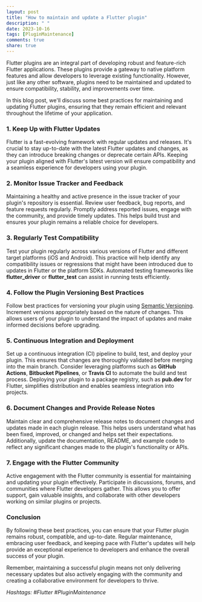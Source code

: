 ```yaml
---
layout: post
title: "How to maintain and update a Flutter plugin"
description: " "
date: 2023-10-16
tags: [PluginMaintenance]
comments: true
share: true
---
```


Flutter plugins are an integral part of developing robust and feature-rich Flutter applications. These plugins provide a gateway to native platform features and allow developers to leverage existing functionality. However, just like any other software, plugins need to be maintained and updated to ensure compatibility, stability, and improvements over time.

In this blog post, we'll discuss some best practices for maintaining and updating Flutter plugins, ensuring that they remain efficient and relevant throughout the lifetime of your application.

### 1. Keep Up with Flutter Updates

Flutter is a fast-evolving framework with regular updates and releases. It's crucial to stay up-to-date with the latest Flutter updates and changes, as they can introduce breaking changes or deprecate certain APIs. Keeping your plugin aligned with Flutter's latest version will ensure compatibility and a seamless experience for developers using your plugin.

### 2. Monitor Issue Tracker and Feedback

Maintaining a healthy and active presence in the issue tracker of your plugin's repository is essential. Review user feedback, bug reports, and feature requests regularly. Promptly address reported issues, engage with the community, and provide timely updates. This helps build trust and ensures your plugin remains a reliable choice for developers.

### 3. Regularly Test Compatibility

Test your plugin regularly across various versions of Flutter and different target platforms (iOS and Android). This practice will help identify any compatibility issues or regressions that might have been introduced due to updates in Flutter or the platform SDKs. Automated testing frameworks like **flutter_driver** or **flutter_test** can assist in running tests efficiently.

### 4. Follow the Plugin Versioning Best Practices

Follow best practices for versioning your plugin using [Semantic Versioning](https://semver.org/). Increment versions appropriately based on the nature of changes. This allows users of your plugin to understand the impact of updates and make informed decisions before upgrading.

### 5. Continuous Integration and Deployment

Set up a continuous integration (CI) pipeline to build, test, and deploy your plugin. This ensures that changes are thoroughly validated before merging into the main branch. Consider leveraging platforms such as **GitHub Actions**, **Bitbucket Pipelines**, or **Travis CI** to automate the build and test process. Deploying your plugin to a package registry, such as **pub.dev** for Flutter, simplifies distribution and enables seamless integration into projects.

### 6. Document Changes and Provide Release Notes

Maintain clear and comprehensive release notes to document changes and updates made in each plugin release. This helps users understand what has been fixed, improved, or changed and helps set their expectations. Additionally, update the documentation, README, and example code to reflect any significant changes made to the plugin's functionality or APIs.

### 7. Engage with the Flutter Community

Active engagement with the Flutter community is essential for maintaining and updating your plugin effectively. Participate in discussions, forums, and communities where Flutter developers gather. This allows you to offer support, gain valuable insights, and collaborate with other developers working on similar plugins or projects.

### Conclusion

By following these best practices, you can ensure that your Flutter plugin remains robust, compatible, and up-to-date. Regular maintenance, embracing user feedback, and keeping pace with Flutter's updates will help provide an exceptional experience to developers and enhance the overall success of your plugin.

Remember, maintaining a successful plugin means not only delivering necessary updates but also actively engaging with the community and creating a collaborative environment for developers to thrive.

*Hashtags: #Flutter #PluginMaintenance*